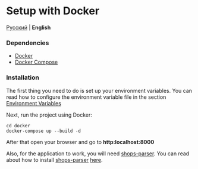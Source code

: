 # Setup with Docker

[Русский](../ru/docker.md) | **English**

### Dependencies

* [Docker](https://docs.docker.com/engine/installation/)
* [Docker Compose](https://docs.docker.com/compose/install/)

### Installation

The first thing you need to do is set up your environment variables.
You can read how to configure the environment variable file in the section [Environment Variables](#enviroment)

Next, run the project using Docker:

    cd docker
    docker-compose up --build -d
    
After that open your browser and go to **http:localhost:8000**

Also, for the application to work, you will need [shops-parser](https://github.com/VadzimKaziachy/shops-parser).
You can read about how to install [shops-parser](https://github.com/VadzimKaziachy/shops-parser) [here](https://github.com/VadzimKaziachy/shops-parser/blob/master/docs/ru/README.md).